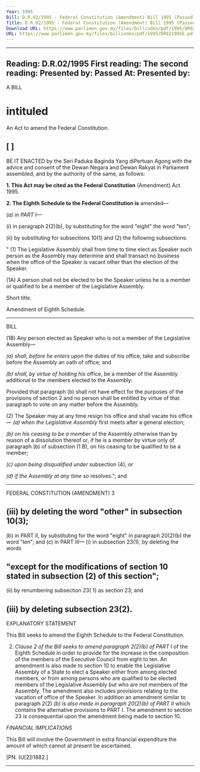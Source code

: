 ```yaml
---
Year: 1995
Bill: D.R.02/1995 - Federal Constitution (Amendment) Bill 1995 (Passed)
Title: D.R.02/1995 - Federal Constitution (Amendment) Bill 1995 (Passed)
Download URL: https://www.parlimen.gov.my/files/billindex/pdf/1995/DR021995E.pdf
URL: https://www.parlimen.gov.my/files/billindex/pdf/1995/DR021995E.pdf
---
```

---
Reading:
D.R.02/1995
First reading:
The second reading:
Presented by:
Passed At:
Presented by:
---

A BILL

# intituled

An Act to amend the Federal Constitution.

## [         ]

BE IT ENACTED by the Seri Paduka Baginda Yang diPertuan Agong with the advice and consent of the Dewan
Negara and Dewan Rakyat in Parliament assembled, and
by the authority of the same, as follows:

**1. This Act may be cited as the Federal Constitution**
(Amendment) Act 1995.

**2. The Eighth Schedule to the Federal Constitution is**
amended—

_(a) in PART I—_

(i) in paragraph 2(2)(b), by substituting for
the word "eight" the word "ten";

(ii) by substituting for subsections 10(1) and
(2) the following subsections:

" (1) The Legislative Assembly shall
from time to time elect as Speaker such
person as the Assembly may determine
and shall transact no business when the
office of the Speaker is vacant other
than the election of the Speaker.

(1A) A person shall not be elected to
be the Speaker unless he is a member or
qualified to be a member of the Legislative
Assembly.


Short title.

Amendment
of Eighth
Schedule.


-----

BILL

(1B) Any person elected as Speaker
who is not a member of the Legislative
Assembly—

_(a) shall, before he enters upon_
the duties of his office, take
and subscribe before the
Assembly an oath of office;
and

_(b) shall, by virtue of holding his_
office, be a member of the
Assembly additional to the
members elected to the
Assembly:

Provided that paragraph (b) shall not
have effect for the purposes of the
provisions of section 2 and no person
shall be entitled by virtue of that paragraph
to vote on any matter before the Assembly.

(2) The Speaker may at any time
resign his office and shall vacate his
office—
_(a) when the Legislative Assembly_
first meets after a general
election;

_(b) on his ceasing to be a member_
of the Assembly otherwise than
by reason of a dissolution
thereof or, if he is a member
by virtue only of paragraph (b)
of subsection (1 B), on his
ceasing to be qualified to be a
member;

_(c) upon being disqualified under_
subsection (4); or

_(d) if the Assembly at any time so_
resolves."; and


-----

FEDERAL CONSTITUTION (AMENDMENT) 3

## (iii) by deleting the word "other" in subsection 10(3);
 (b) in PART II, by substituting for the word "eight" in paragraph 20(2)(b) the word "ten"; and
 (c) in PART III—
(i) in subsection 23(1), by deleting the words
## "except for the modifications of section 10 stated in subsection (2) of this section";

(ii) by renumbering subsection 23( 1) as section
23; and
## (iii) by deleting subsection 23(2).

EXPLANATORY STATEMENT

This Bill seeks to amend the Eighth Schedule to the Federal Constitution.

2. _Clause 2 of the Bill seeks to amend paragraph 2(2)(b) of PART I_
of the Eighth Schedule in order to provide for the increase in the
composition of the members of the Executive Council from eight to
ten. An amendment is also made to section 10 to enable the Legislative
Assembly of a State to elect a Speaker either from among elected
members, or from among persons who are qualified to be elected
members of the Legislative Assembly but who are not members of the
Assembly. The amendment also includes provisions relating to the
vacation of office of the Speaker. In addition an amendment similar to
paragraph 2(2) _(b) is also made in paragraph 20(2)(b) of PART II_
which contains the alternative provisions to PART I. The amendment
to section 23 is consequential upon the amendment being made to
section 10.

_FINANCIAL_ _IMPLICATIONS_

This Bill will involve the Government in extra financial expenditure
the amount of which cannot at present be ascertained.

[PN. (U[2])1882.]


-----

